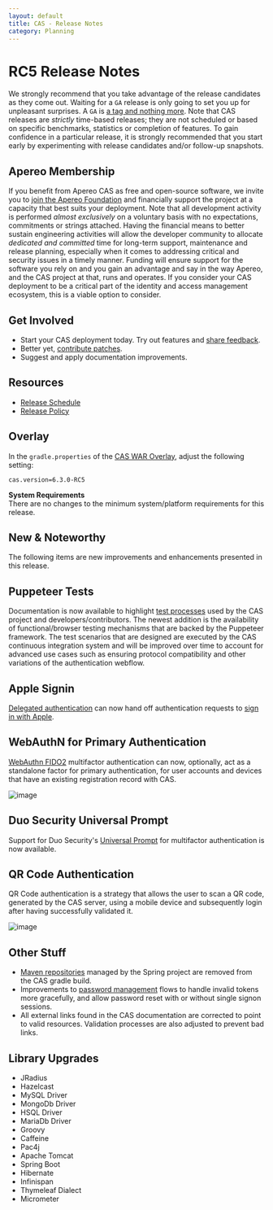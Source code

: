 ```yaml
---
layout: default
title: CAS - Release Notes
category: Planning
---
```


# RC5 Release Notes

We strongly recommend that you take advantage of the release candidates as they come out. Waiting for a `GA` release is only going to set 
you up for unpleasant surprises. A `GA` is [a tag and nothing more](https://apereo.github.io/2017/03/08/the-myth-of-ga-rel/). Note that CAS 
releases are *strictly* time-based releases; they are not scheduled or based on specific benchmarks, statistics or completion of features. To gain 
confidence in a particular release, it is strongly recommended that you start early by experimenting with 
release candidates and/or follow-up snapshots.

## Apereo Membership

If you benefit from Apereo CAS as free and open-source software, we 
invite you to [join the Apereo Foundation](https://www.apereo.org/content/apereo-membership) 
and financially support the project at a capacity that best suits your deployment. Note that all development activity 
is performed *almost exclusively* on a voluntary basis with no expectations, commitments or strings attached. Having the financial means to better 
sustain engineering activities will allow the developer community to allocate *dedicated and committed* time for long-term support, 
maintenance and release planning, especially when it comes to addressing critical and security issues in a timely manner. Funding will 
ensure support for the software you rely on and you gain an advantage and say in the way Apereo, and the CAS project at that, runs 
and operates. If you consider your CAS deployment to be a critical part of the identity and access 
management ecosystem, this is a viable option to consider.

## Get Involved

- Start your CAS deployment today. Try out features and [share feedback](/cas/Mailing-Lists.html).
- Better yet, [contribute patches](/cas/developer/Contributor-Guidelines.html).
- Suggest and apply documentation improvements.

## Resources

- [Release Schedule](https://github.com/apereo/cas/milestones)
- [Release Policy](/cas/developer/Release-Policy.html)

## Overlay

In the `gradle.properties` of the [CAS WAR Overlay](../installation/WAR-Overlay-Installation.html), adjust the following setting:

```properties
cas.version=6.3.0-RC5
```

<div class="alert alert-info">
  <strong>System Requirements</strong><br/>There are no changes to the minimum system/platform requirements for this release.
</div>

## New & Noteworthy

The following items are new improvements and enhancements presented in this release.

## Puppeteer Tests

Documentation is now available to highlight [test processes](../developer/Test-Process.html) used by the 
CAS project and developers/contributors. The newest addition is the availability of functional/browser testing 
mechanisms that are backed by the Puppeteer framework. The test scenarios that are designed are 
executed by the CAS continuous integration system and will be improved over time
to account for advanced use cases such as ensuring protocol compatibility and other variations of the authentication webflow.  

## Apple Signin

[Delegated authentication](../integration/Delegate-Authentication.html) can now hand off 
authentication requests to [sign in with Apple](https://developer.apple.com/sign-in-with-apple/).

## WebAuthN for Primary Authentication

[WebAuthn FIDO2](../mfa/FIDO2-WebAuthn-Authentication.html) multifactor authentication 
can now, optionally, act as a standalone factor for primary authentication, for user accounts 
and devices that have an existing registration record with CAS.

![image](https://user-images.githubusercontent.com/1205228/98920646-96243c80-24e5-11eb-9ebc-b7eb5ac755af.png)

## Duo Security Universal Prompt

Support for Duo Security's [Universal Prompt](../mfa/DuoSecurity-Authentication.html) for multifactor authentication is now available.

## QR Code Authentication

QR Code authentication is a strategy that allows the user to scan a QR code, generated by the
CAS server, using a mobile device and subsequently login after having successfully validated it.

![image](https://user-images.githubusercontent.com/1205228/99898527-2a955880-2cb7-11eb-84f1-cbe588deebbb.png)

## Other Stuff

- [Maven repositories](https://spring.io/blog/2020/10/29/notice-of-permissions-changes-to-repo-spring-io-fall-and-winter-2020) managed by the Spring project are removed from the CAS gradle build. 
- Improvements to [password management](../password_management/Password-Management.html) flows to handle invalid tokens more gracefully, and allow password reset with or without single signon sessions.
- All external links found in the CAS documentation are corrected to point to valid resources. Validation processes are also adjusted to prevent bad links. 

## Library Upgrades

- JRadius
- Hazelcast
- MySQL Driver
- MongoDb Driver
- HSQL Driver
- MariaDb Driver
- Groovy
- Caffeine
- Pac4j
- Apache Tomcat
- Spring Boot
- Hibernate
- Infinispan
- Thymeleaf Dialect
- Micrometer

